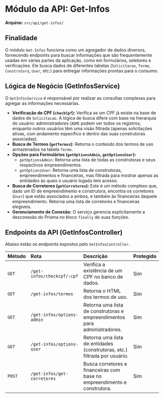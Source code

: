 
# Módulo da API: Get-Infos

**Arquivo:** `src/api/get-infos/`

## Finalidade

O módulo `Get-Infos` funciona como um agregador de dados diversos, fornecendo endpoints para buscar informações que são frequentemente usadas em várias partes da aplicação, como em formulários, seletores e verificações. Ele busca dados de diferentes tabelas (`Solicitacao`, `Termo`, `Construtora`, `User`, etc.) para entregar informações prontas para o consumo.

## Lógica de Negócio (GetInfosService)

O `GetInfosService` é responsável por realizar as consultas complexas para agregar as informações necessárias.

*   **Verificação de CPF (`checkCpf`):** Verifica se um CPF já existe na base de dados de `Solicitacao`. A lógica de busca difere com base na hierarquia do usuário: administradores (`ADM`) podem ver todos os registros, enquanto outros usuários têm uma visão filtrada (apenas solicitações ativas, com andamento específico e dentro das suas construtoras associadas).
*   **Busca de Termos (`getTermos`):** Retorna o conteúdo dos termos de uso armazenados na tabela `Termo`.
*   **Opções para Formulários (`getOptionsAdmin`, `getOptionsUser`):**
    *   `getOptionsAdmin`: Retorna uma lista de todas as construtoras e seus respectivos empreendimentos.
    *   `getOptionsUser`: Retorna uma lista de construtoras, empreendimentos e financeiras, mas filtrada para mostrar apenas as entidades às quais o usuário logado tem acesso.
*   **Busca de Corretores (`getCorretores`):** Este é um método complexo que, dado um ID de empreendimento e construtora, encontra os corretores (`User`) que estão associados a ambos, e também às financeiras daquele empreendimento. Retorna uma lista de corretores e financeiras elegíveis.
*   **Gerenciamento de Conexão:** O serviço gerencia explicitamente a desconexão do Prisma no bloco `finally` de suas funções.

## Endpoints da API (GetInfosController)

Abaixo estão os endpoints expostos pelo `GetInfosController`.

| Método | Rota | Descrição | Protegido |
| :--- | :--- | :--- | :--- |
| `GET` | `/get-infos/checkcpf/:cpf` | Verifica a existência de um CPF no banco de dados. | Sim |
| `GET` | `/get-infos/termos` | Retorna o HTML dos termos de uso. | Sim |
| `GET` | `/get-infos/options-admin` | Retorna uma lista de construtoras e empreendimentos para administradores. | Sim |
| `GET` | `/get-infos/options-user` | Retorna uma lista de entidades (construtoras, etc.) filtrada por usuário. | Sim |
| `POST` | `/get-infos/get-corretores` | Busca corretores e financeiras com base no empreendimento e construtora. | Sim |
